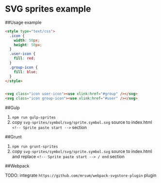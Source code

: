 # SVG sprites example

##Usage example

```html
<style type="text/css">
  .icon {
    width: 50px;
    height: 50px;
  }
  .user-icon {
    fill: red;
  }
  .group-icon {
    fill: blue;
  }
</style>


<svg class="icon user-icon"><use xlink:href="#group" /></svg>
<svg class="icon group-icon"><use xlink:href="#user" /></svg>
```

##Gulp

1. `npm run gulp-sprites`
2. copy `svg-sprites/symbol/svg/sprite.symbol.svg` source to index.html `<!-- Sprite paste start -->` section

##Grunt

1. `npm run grunt-sprites`
2. copy `svg-sprites/symbol/svg/sprite.symbol.svg` source to index.html and replace `<!-- Sprite paste start --> / end` section

##Webpack

TODO: integrate `https://github.com/mrsum/webpack-svgstore-plugin` plugin

